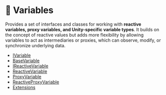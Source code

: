 # 🧩 Variables

Provides a set of interfaces and classes for working with **reactive variables, proxy variables, and Unity-specific
variable types**. It builds on the concept of reactive values but adds more flexibility by allowing variables to act as
intermediaries or proxies, which can observe, modify, or synchronize underlying data.

- [IVariable](IVariable.md)
- [BaseVariable](BaseVariable.md)
- [IReactiveVariable](IReactiveVariable.md)
- [ReactiveVariable](ReactiveVariable.md)
- [ProxyVariable](ProxyVariable.md)
- [ReactiveProxyVariable](ReactiveProxyVariable.md)
- [Extensions](Extensions.md)
